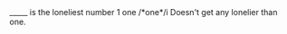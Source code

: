 <fill-in-the-blank>
  <prompt>_____ is the loneliest number</prompt>
  <answers>
    <answer type="exact">1</answer>
    <answer type="exact">one</answer>
    <answer type="regex">/*one*/i</answer>
  </answers>
  <explanation>Doesn't get any lonelier than one.</explanation>
</fill-in-the-blank>
